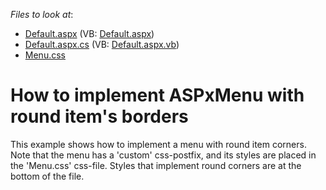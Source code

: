 <!-- default file list -->
*Files to look at*:

* [Default.aspx](./CS/WebSite/Default.aspx) (VB: [Default.aspx](./VB/WebSite/Default.aspx))
* [Default.aspx.cs](./CS/WebSite/Default.aspx.cs) (VB: [Default.aspx.vb](./VB/WebSite/Default.aspx.vb))
* [Menu.css](./CS/WebSite/Menu.css)
<!-- default file list end -->
# How to implement ASPxMenu with round item's borders


<p>This example shows how to implement a menu with round item corners. Note that the menu has a 'custom' css-postfix, and its styles are placed in the 'Menu.css' css-file. Styles that implement round corners are at the bottom of the file.</p>

<br/>



